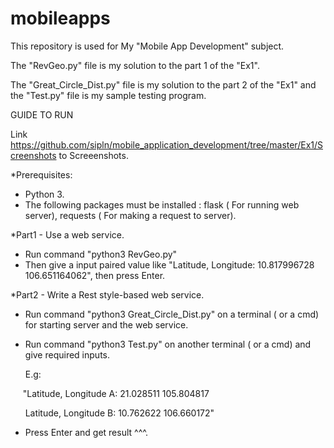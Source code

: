 # mobileapps

This repository is used for My "Mobile App Development" subject.

The "RevGeo.py" file is my solution to the part 1 of the "Ex1".

The "Great_Circle_Dist.py" file is my solution to the part 2 of the "Ex1" and the "Test.py" file is my sample testing program. 



GUIDE TO RUN

Link https://github.com/sipln/mobile_application_development/tree/master/Ex1/Screenshots to Screeenshots. 

*Prerequisites:
- Python 3. 
- The following packages must be installed : flask ( For running web server), requests ( For making a request to server).


*Part1 - Use a web service.

 - Run command "python3 RevGeo.py"
 - Then give a input paired value like "Latitude, Longitude: 10.817996728 106.651164062", then press Enter.
 
 
 *Part2 - Write a Rest style-based web service.
 
 - Run command "python3 Great_Circle_Dist.py" on a terminal ( or a cmd) for starting server and the web service.
 - Run command "python3 Test.py" on another terminal ( or a cmd) and give required inputs.
 
    E.g:
    
      "Latitude, Longitude A: 21.028511  105.804817
      
       Latitude, Longitude B: 10.762622  106.660172"
 - Press Enter and get result ^^^.
    
